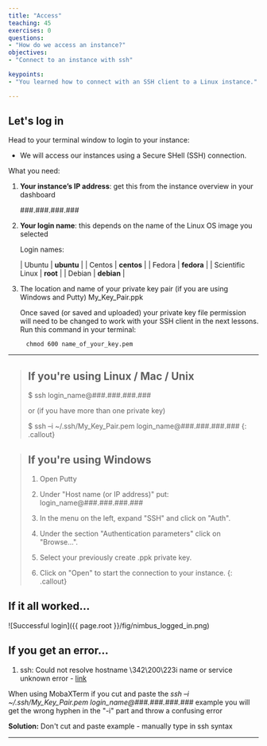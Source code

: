 ```yaml
---
title: "Access"
teaching: 45
exercises: 0
questions:
- "How do we access an instance?"
objectives:
- "Connect to an instance with ssh"

keypoints:
- "You learned how to connect with an SSH client to a Linux instance."

---
```


## Let's log in
Head to your terminal window to login to your instance:
* We will access our instances using a Secure SHell (SSH) connection.

What you need:
1. __Your instance’s IP address__: get this from the instance overview in your dashboard

    ###.###.###.###

2. __Your login name__: this depends on the name of the Linux OS image you selected

    Login names:

    | Ubuntu  | **ubuntu** |
    | Centos | **centos** |
    | Fedora | **fedora** |
    | Scientific Linux | **root** |
    | Debian  | **debian** |

3. The location and name of your private key pair (if you are using Windows and Putty)
    My_Key_Pair.ppk

    Once saved (or saved and uploaded) your private key file permission will need to be changed to work with your SSH client in the next lessons. Run this command in your terminal:
~~~
     chmod 600 name_of_your_key.pem
~~~

----

> ## If you're using Linux / Mac / Unix
>
>  $ ssh login_name@###.###.###.###
>
> or (if you have more than one private key)
>
>  $ ssh –i ~/.ssh/My_Key_Pair.pem login_name@###.###.###.###
{: .callout}

> ## If you're using Windows
>
> 1) Open Putty
>
> 2) Under "Host name (or IP address)" put: login_name@###.###.###.###
>
> 3) In the menu on the left, expand "SSH" and click on "Auth".
>
> 4) Under the section "Authentication parameters" click on "Browse...".
>
> 5) Select your previously create .ppk private key.
>
> 6) Click on "Open" to start the connection to your instance.
{: .callout}


## If it all worked...

![Successful login]({{ page.root }}/fig/nimbus_logged_in.png)


## If you get an error...

1) ssh: Could not resolve hostname \342\200\223i name or service unknown error - [link](http://tumblr.gudge.com/post/18186353550/ssh-could-not-resolve-hostname-342200223i)

When using MobaXTerm if you cut and paste the *ssh –i ~/.ssh/My_Key_Pair.pem login_name@###.###.###.###* example you will get the wrong hyphen in the "-i" part and throw a confusing error

**Solution:** Don't cut and paste example - manually type in ssh syntax

----
